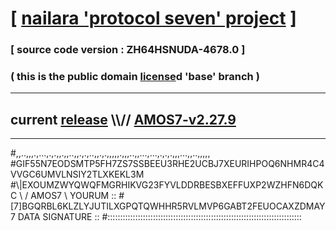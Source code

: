 
# [ [nailara 'protocol seven' project](http://nailara.network/) ]

### [ source code version : ZH64HSNUDA-4678.0 ]

### ( this is the public domain [license](../license)d 'base' branch )
---
## current [release](https://github.com/nailara-technologies/protocol-7/releases) \\\\// [AMOS7-v2.27.9](https://github.com/nailara-technologies/protocol-7/releases/tag/AMOS7-v2.27.9)
---

#,,..,,,.,...,.,.,,.,,..,,.,.,..,,.,.,,,,,.,,,..,,...,...,.,.,.,,,...,,..,,,,,
#GIF55N7EODSMTP5FH7ZS7SSBEEU3RHE2UCBJ7XEURIHPOQ6NHMR4C4VVGC6UMVLNSIY2TLXKEKL3M
#\\\|EXOUMZWYQWQFMGRHIKVG23FYVLDDRBESBXEFFUXP2WZHFN6DQKC \ / AMOS7 \ YOURUM ::
#\[7]BGQRBL6KLZLYJUTILXGPQTQWHHR5RVLMVP6GABT2FEUOCAXZDMAY 7  DATA SIGNATURE ::
#:::::::::::::::::::::::::::::::::::::::::::::::::::::::::::::::::::::::::::::
